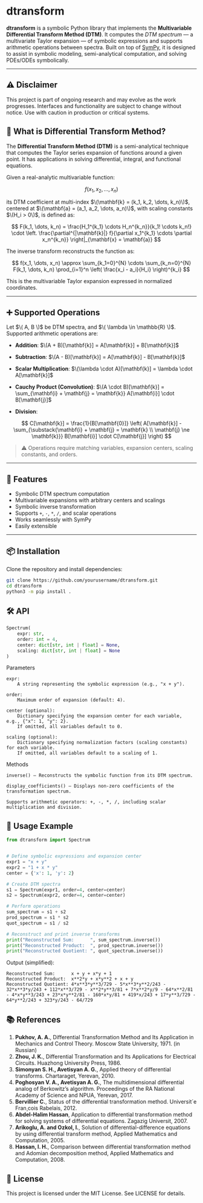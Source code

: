 # dtransform

**dtransform** is a symbolic Python library that implements the **Multivariable Differential Transform Method (DTM)**. It computes the *DTM spectrum* — a multivariate Taylor expansion — of symbolic expressions and supports arithmetic operations between spectra. Built on top of [SymPy](https://www.sympy.org/), it is designed to assist in symbolic modeling, semi-analytical computation, and solving PDEs/ODEs symbolically.

---

## ⚠️ Disclaimer

This project is part of ongoing research and may evolve as the work progresses. Interfaces and functionality are subject to change without notice. Use with caution in production or critical systems.

## 📘 What is Differential Transform Method?

The **Differential Transform Method (DTM)** is a semi-analytical technique that computes the Taylor series expansion of functions around a given point. It has applications in solving differential, integral, and functional equations.

Given a real-analytic multivariable function:

$$
f(x_1, x_2, \dots, x_n)
$$

its DTM coefficient at multi-index $\(\mathbf{k} = (k_1, k_2, \dots, k_n)\)$, centered at $\(\mathbf{a} = (a_1, a_2, \dots, a_n)\)$, with scaling constants $\(H_i > 0\)$, is defined as:

$$
F(k_1, \dots, k_n) =
\frac{H_1^{k_1} \cdots H_n^{k_n}}{k_1! \cdots k_n!}
\cdot
\left. \frac{\partial^{|\mathbf{k}|} f}{\partial x_1^{k_1} \cdots \partial x_n^{k_n}} \right|_{\mathbf{x} = \mathbf{a}}
$$

The inverse transform reconstructs the function as:

$$
f(x_1, \dots, x_n) \approx \sum_{k_1=0}^{N} \cdots \sum_{k_n=0}^{N}
F(k_1, \dots, k_n) \prod_{i=1}^n \left( \frac{x_i - a_i}{H_i} \right)^{k_i}
$$

This is the multivariable Taylor expansion expressed in normalized coordinates.

---

## ➕ Supported Operations

Let $\( A, B \)$ be DTM spectra, and $\( \lambda \in \mathbb{R} \)$. Supported arithmetic operations are:

- **Addition**:
  $\(A + B)[\mathbf{k}] = A[\mathbf{k}] + B[\mathbf{k}]$

- **Subtraction**:
  $\(A - B)[\mathbf{k}] = A[\mathbf{k}] - B[\mathbf{k}]$

- **Scalar Multiplication**:
  $\(\lambda \cdot A)[\mathbf{k}] = \lambda \cdot A[\mathbf{k}]$

- **Cauchy Product (Convolution)**:
  $\(A \cdot B)[\mathbf{k}] = \sum_{\mathbf{i} + \mathbf{j} = \mathbf{k}} A[\mathbf{i}] \cdot B[\mathbf{j}]$

- **Division**:

$$
C[\mathbf{k}] = \frac{1}{B[\mathbf{0}]}
\left( A[\mathbf{k}] - \sum_{\substack{\mathbf{i} + \mathbf{j} = \mathbf{k} \\ \mathbf{j} \ne \mathbf{k}}} B[\mathbf{i}] \cdot C[\mathbf{j}] \right)
$$

> ⚠️ Operations require matching variables, expansion centers, scaling constants, and orders.

---

## 🧠 Features

- Symbolic DTM spectrum computation
- Multivariable expansions with arbitrary centers and scalings
- Symbolic inverse transformation
- Supports `+`, `-`, `*`, `/`, and scalar operations
- Works seamlessly with SymPy
- Easily extensible

---

## 📦 Installation

Clone the repository and install dependencies:

```bash
git clone https://github.com/yourusername/dtransform.git
cd dtransform
python3 -m pip install .
```

## 🛠️ API

```Python
Spectrum(
    expr: str,
    order: int = 4,
    center: dict[str, int | float] = None,
    scaling: dict[str, int | float] = None
)
```

Parameters

    expr:
        A string representing the symbolic expression (e.g., "x + y").

    order:
        Maximum order of expansion (default: 4).

    center (optional):
        Dictionary specifying the expansion center for each variable, e.g., {"x": 1, "y": 2}.
        If omitted, all variables default to 0.

    scaling (optional):
        Dictionary specifying normalization factors (scaling constants) for each variable.
        If omitted, all variables default to a scaling of 1.

Methods

    inverse() — Reconstructs the symbolic function from its DTM spectrum.

    display_coefficients() — Displays non-zero coefficients of the transformation spectrum.

    Supports arithmetic operators: +, -, *, /, including scalar multiplication and division.

## 🚀 Usage Example

```Python
from dtransform import Spectrum


# Define symbolic expressions and expansion center
expr1 = "x + y"
expr2 = "1 + x * y"
center = {'x': 1, 'y': 2}

# Create DTM spectra
s1 = Spectrum(expr1, order=4, center=center)
s2 = Spectrum(expr2, order=4, center=center)

# Perform operations
sum_spectrum = s1 + s2
prod_spectrum = s1 * s2
quot_spectrum = s1 / s2

# Reconstruct and print inverse transforms
print("Reconstructed Sum:      ", sum_spectrum.inverse())
print("Reconstructed Product:  ", prod_spectrum.inverse())
print("Reconstructed Quotient: ", quot_spectrum.inverse())
```

Output (simplified):

```
Reconstructed Sum:      x + y + x*y + 1
Reconstructed Product:  x**2*y + x*y**2 + x + y
Reconstructed Quotient: 4*x**3*y**3/729 - 5*x**3*y**2/243 - 32*x**3*y/243 + 112*x**3/729 - x**2*y**3/81 + 7*x**2*y/9 - 64*x**2/81 - 4*x*y**3/243 + 23*x*y**2/81 - 160*x*y/81 + 419*x/243 + 17*y**3/729 - 64*y**2/243 + 323*y/243 - 64/729
```

## 📚 References

1. **Pukhov, A. A.**, Differential Transformation Method and Its Application in Mechanics and Control Theory. Moscow State University, 1971. (in Russian)
2. **Zhou, J. K.**, Differential Transformation and Its Applications for Electrical Circuits. Huazhong University Press, 1986.
3. **Simonyan S. H., Avetisyan A. G.**, Applied theory of differential transforms. Chartaraget, Yerevan, 2010.
4. **Poghosyan V. A., Avetisyan A. G.**, The multidimensional differential analog of Berkowitz’s algorithm. Proceedings of the RA National Academy of Science and NPUA, Yerevan, 2017.
5. **Bervillier C.**, Status of the differential transformation method. Universit´e Fran¸cois Rabelais, 2012.
6. **Abdel-Halim Hassan**, Application to differential transformation method for solving systems of differential equations.  Zagazig Universit, 2007.
7. **Arikoglu, A. and Ozkol, I.**, Solution of differential-difference equations by using differential transform method, Applied Mathematics and Computation, 2005.
8. **Hassan, I. H.**, Comparison between differential transformation method and Adomian decomposition method, Applied Mathematics and Computation, 2008.

## 📄 License

This project is licensed under the MIT License. See LICENSE for details.
